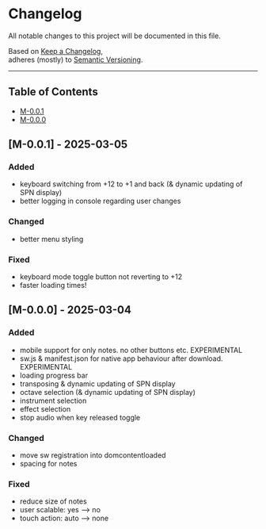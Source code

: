 # Changelog

All notable changes to this project will be documented in this file.

Based on [Keep a Changelog](https://keepachangelog.com/en/1.0.0/),  
adheres (mostly) to [Semantic Versioning](https://semver.org/spec/v2.0.0.html).

---

## Table of Contents

<!-- - [Unreleased](#unreleased) -->
- [M-0.0.1](#m-001---2025-03-05)
- [M-0.0.0](#m-000---2025-03-04)


<!-- 
## [X.X.X] - 2025-MM-DD
### Added
- 

### Changed
- 

### Fixed
- 
 -->

<!-- 

FUTURE PLANS

 -->


## [M-0.0.1] - 2025-03-05
### Added
- keyboard switching from +12 to +1 and back (& dynamic updating of SPN display)
- better logging in console regarding user changes

### Changed
- better menu styling

### Fixed
- keyboard mode toggle button not reverting to +12
- faster loading times!


## [M-0.0.0] - 2025-03-04
### Added
- mobile support for only notes. no other buttons etc. EXPERIMENTAL
- sw.js & manifest.json for native app behaviour after download. EXPERIMENTAL
- loading progress bar
- transposing & dynamic updating of SPN display
- octave selection (& dynamic updating of SPN display)
- instrument selection
- effect selection
- stop audio when key released toggle

### Changed
- move sw registration into domcontentloaded
- spacing for notes

### Fixed
- reduce size of notes
- user scalable: yes --> no
- touch action: auto --> none
